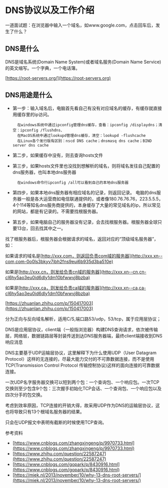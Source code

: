 # DNS协议以及工作介绍

一道面试题：在浏览器中输入一个域名，如www.google.com，点击回车后，发生了什么？

## DNS是什么

DNS是域名系统(Domain Name System)或者域名服务(Domain Name Service)的英文缩写。一个字典，一个电话簿。

[https://root-servers.org/](https://root-servers.org)

## DNS用途是什么

*   第一步：输入域名后，电脑首先看自己有没有对应域名的缓存，有缓存就直接用缓存里的ip访问。

    ```
      在windows系统中通过ipconfig管理dns缓存，查看：ipconfig /displaydns；清空：ipconfig /flushdns、
      在MacOS系统中通过lookupd管理dns缓存，清空：lookupd -flushcache 
      在Linux各个发行版有区别：nscd DNS cache；dnsmasq dns cache；BIND server dns cache
    ```
* 第二步，如果缓存中没有，则去查询hosts文件
*   第三步，如果hosts文件里也没找到想解析的域名，则将域名发往自己配置的dns服务器，也叫本地dns服务器

    ```
      在windows命令行ipconfig /all可以看到自己的本地dns服务器
    ```
* 第四步，如果本地dns服务器有相应域名的记录，则返回记录。 电脑的dns服务器一般是各大运营商如电信联通提供的，或者像180.76.76.76，223.5.5.5，4个114等知名dns服务商提供的，本身缓存了大量的常见域名的ip，所以常见的网站，都是有记录的。不需要找根服务器。
* 第五步，如果电脑自己的服务器没有记录，会去找根服务器。根服务器全球只要13台，回去找其中之一。

找了根服务器后，根服务器会根据请求的域名，返回对应的“顶级域名服务器”，如：

如果请求的域名是[http://xxx.com，则返回负责com域的服务器](http://xxx.xn--com,com-0o0ls3bkyv7ibh2fns9eui6b935d3ba510e)

如果是[http://xxx.cn，则发给负责cn域的服务器](http://xxx.xn--cn,cn-cl6hy5ao3eu0id6dly1dm10bfwwvj8bzba)

如果是[http://xxx.ca，则发给负责ca域的服务器](http://xxx.xn--ca,ca-cl6hy5ao3eu0id6dly1dm10bfwwvj8bzba)

[https://zhuanlan.zhihu.com/p/150417003](https://zhuanlan.zhihu.com/p/150417003)

分为正向与反向域名解析，适用C/S,端口路53/udp，53/tcp，属于应用层协议；

DNS是应用层协议，client端（一般指浏览器）构建DNS查询请求，依次被传输层，网络层，数据链路层等封装传送到达DNS服务器端，最终client端接收到DNS响应消息

DNS主要基于UDP运输层协议，这里解释下为什么使用UDP（User Datagram Protocol）这样的无连接的，尽最大能力交付的不可靠数据连接，而不是使用TCP(Transmission Control Protocol 传输控制协议)这样的面向连接的可靠数据连接。

一次UDP名字服务器交换可以短到两个包：一个查询包、一个响应包。一次TCP交换则至少包含9个包：三次握手初始化TCP会话、一个查询包、一个响应包以及四次分手的包交换。

考虑到效率原因，TCP连接的开销大得，故采用UDP作为DNS的运输层协议，这也将导致只有13个根域名服务器的结果。

只会在UDP报文中表明有截断的时候使用TCP查询。

参考资料

* [https://www.cnblogs.com/zhangxingeng/p/9970733.html](https://www.cnblogs.com/zhangxingeng/p/9970733.html)
* [https://www.zhihu.com/question/22587247](https://www.zhihu.com/question/22587247)
* [https://www.cnblogs.com/gopark/p/8430916.html](https://www.cnblogs.com/gopark/p/8430916.html)
* [https://miek.nl/2013/november/10/why-13-dns-root-servers/](https://miek.nl/2013/november/10/why-13-dns-root-servers/)
